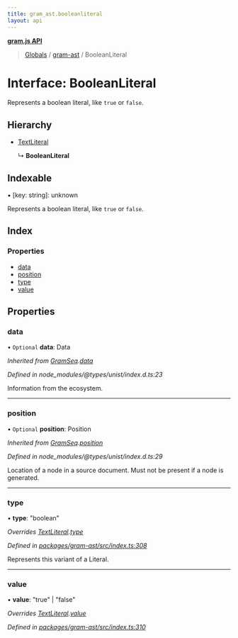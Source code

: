 ```yaml
---
title: gram_ast.booleanliteral
layout: api
---
```


**[gram.js API](../README.md)**

> [Globals](../globals.md) / [gram-ast](../modules/gram_ast.md) / BooleanLiteral

# Interface: BooleanLiteral

Represents a boolean literal, like `true` or `false`.

## Hierarchy

* [TextLiteral](gram_ast.textliteral.md)

  ↳ **BooleanLiteral**

## Indexable

▪ [key: string]: unknown

Represents a boolean literal, like `true` or `false`.

## Index

### Properties

* [data](gram_ast.booleanliteral.md#data)
* [position](gram_ast.booleanliteral.md#position)
* [type](gram_ast.booleanliteral.md#type)
* [value](gram_ast.booleanliteral.md#value)

## Properties

### data

• `Optional` **data**: Data

*Inherited from [GramSeq](gram_ast.gramseq.md).[data](gram_ast.gramseq.md#data)*

*Defined in node_modules/@types/unist/index.d.ts:23*

Information from the ecosystem.

___

### position

• `Optional` **position**: Position

*Inherited from [GramSeq](gram_ast.gramseq.md).[position](gram_ast.gramseq.md#position)*

*Defined in node_modules/@types/unist/index.d.ts:29*

Location of a node in a source document.
Must not be present if a node is generated.

___

### type

•  **type**: \"boolean\"

*Overrides [TextLiteral](gram_ast.textliteral.md).[type](gram_ast.textliteral.md#type)*

*Defined in [packages/gram-ast/src/index.ts:308](https://github.com/gram-data/gram-js/blob/6df7c85/packages/gram-ast/src/index.ts#L308)*

Represents this variant of a Literal.

___

### value

•  **value**: \"true\" \| \"false\"

*Overrides [TextLiteral](gram_ast.textliteral.md).[value](gram_ast.textliteral.md#value)*

*Defined in [packages/gram-ast/src/index.ts:310](https://github.com/gram-data/gram-js/blob/6df7c85/packages/gram-ast/src/index.ts#L310)*

